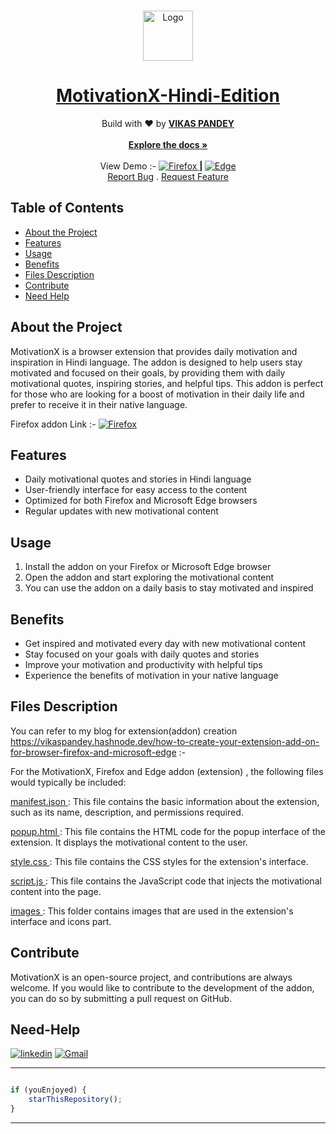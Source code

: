 
<br/>
<p align="center">
  <a href="https://github.com/iamprofessor1/MotivationX-Hindi-Edition">
    <img src="https://github.com/iamprofessor1/MotivationX-Hindi-Edition/blob/main/images/android-chrome-192x192.png" alt="Logo" width="80" height="80">
  </a>

  <h1 align="center">
<a href="https://github.com/iamprofessor1/MotivationX-Hindi-Edition" target = "_blank">MotivationX-Hindi-Edition</a>
</h1>

  <p align="center">
    Build with ❤️ by <b><a href="https://www.linkedin.com/in/vikas-pandit/">VIKAS PANDEY</a></b>
    <br/>
    <br/>
    <a href="https://github.com/iamprofessor1/MotivationX-Hindi-Edition/blob/main/README.md"><strong>Explore the docs »</strong></a>
    <br/>
    <br/>
   View Demo :-  <a href="https://addons.mozilla.org/en-US/firefox/addon/motivationx-hindi-edition/"><img src="https://github.com/iamprofessor1/MotivationX-Hindi-Edition/blob/main/images/firefox-32x32.png" alt="Firefox"> </a>  <strong> | </strong>
    <a href="https://addons.mozilla.org/en-US/firefox/addon/motivationx-hindi-edition/"><img src="https://github.com/iamprofessor1/MotivationX-Hindi-Edition/blob/main/images/edge-32x32.png" alt="Edge"> </a>
    <br>
    <a href="https://github.com/iamprofessor1/MotivationX-Hindi-Edition/issues">Report Bug</a>
    .
    <a href="https://github.com/iamprofessor1/MotivationX-Hindi-Edition/issues">Request Feature</a>
  </p>

</p>



## Table of Contents

- [About the Project](#about-the-project)
- [Features](#features)
- [Usage](#usage)
- [Benefits](#benefits)
- [Files Description](#files-description)
- [Contribute](#contribute)
- [Need Help](#need-help)


## About the Project

MotivationX is a browser extension that provides daily motivation and inspiration in Hindi language. The addon is designed to help users stay motivated and focused on their goals, by providing them with daily motivational quotes, inspiring stories, and helpful tips. This addon is perfect for those who are looking for a boost of motivation in their daily life and prefer to receive it in their native language.

Firefox addon Link :- <a href="https://addons.mozilla.org/en-US/firefox/addon/motivationx-hindi-edition/"><img src="https://github.com/iamprofessor1/MotivationX-Hindi-Edition/blob/main/images/firefox-32x32.png" alt="Firefox"> </a> 

## Features
- Daily motivational quotes and stories in Hindi language
- User-friendly interface for easy access to the content
- Optimized for both Firefox and Microsoft Edge browsers
- Regular updates with new motivational content

## Usage
1. Install the addon on your Firefox or Microsoft Edge browser
2. Open the addon and start exploring the motivational content
3. You can use the addon on a daily basis to stay motivated and inspired

## Benefits
- Get inspired and motivated every day with new motivational content
- Stay focused on your goals with daily quotes and stories
- Improve your motivation and productivity with helpful tips
- Experience the benefits of motivation in your native language

## Files Description
You can refer to my blog for extension(addon) creation  https://vikaspandey.hashnode.dev/how-to-create-your-extension-add-on-for-browser-firefox-and-microsoft-edge :- 

For the MotivationX, Firefox and Edge addon (extension) , the following files would typically be included:

<a href="https://github.com/iamprofessor1/MotivationX-Hindi-Edition/blob/main/manifest.json"> manifest.json </a> : This file contains the basic information about the extension, such as its name, description, and permissions required.

<a href="https://github.com/iamprofessor1/MotivationX-Hindi-Edition/blob/main/popup.html"> popup.html  </a>: This file contains the HTML code for the popup interface of the extension. It displays the motivational content to the user.

<a href="https://github.com/iamprofessor1/MotivationX-Hindi-Edition/blob/main/style.css">style.css </a>: This file contains the CSS styles for the extension's interface.

<a href="https://github.com/iamprofessor1/MotivationX-Hindi-Edition/blob/main/script.js"> script.js </a>: This file contains the JavaScript code that injects the motivational content into the page.

<a href="https://github.com/iamprofessor1/MotivationX-Hindi-Edition/tree/main/images"> images </a>: This folder contains  images that are used in the extension's interface and icons part.


## Contribute
MotivationX is an open-source project, and contributions are always welcome. If you would like to contribute to the development of the addon, you can do so by submitting a pull request on GitHub.


## Need-Help

  
[![linkedin](https://img.shields.io/badge/linkedin-0A66C2?style=for-the-badge&logo=linkedin&logoColor=white)](https://www.linkedin.com/in/vikas-pandit/)
[![Gmail](https://img.shields.io/badge/Gmail-D14836?style=for-the-badge&logo=gmail&logoColor=white)](mailto:vikaspandey1206@gmail.com)

---------

```javascript

if (youEnjoyed) {
    starThisRepository();
}

```

-----------




